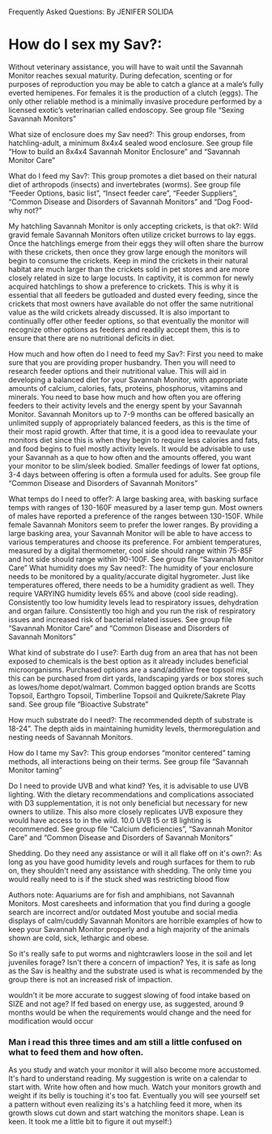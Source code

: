 Frequently Asked Questions: By JENIFER SOLIDA

# How do I sex my Sav?: 
Without veterinary assistance, you will have to wait until the Savannah Monitor reaches sexual maturity. During defecation, scenting or for purposes of reproduction you may be able to catch a glance at a male’s fully everted hemipenes. For females it is the production of a clutch (eggs). The only other reliable method is a minimally invasive procedure performed by a licensed exotic’s veterinarian called endoscopy. See group file “Sexing Savannah Monitors”

What size of enclosure does my Sav need?: 
This group endorses, from hatchling-adult, a minimum 8x4x4 sealed wood enclosure. See group file “How to build an 8x4x4 Savannah Monitor Enclosure” and “Savannah Monitor Care”

What do I feed my Sav?: 
This group promotes a diet based on their natural diet of arthropods (insects) and invertebrates (worms). See group file “Feeder Options, basic list”, “Insect feeder care”, “Feeder Suppliers”, “Common Disease and Disorders of Savannah Monitors” and “Dog Food-why not?”

My hatchling Savannah Monitor is only accepting crickets, is that ok?: 
Wild gravid female Savannah Monitors often utilize cricket burrows to lay eggs. Once the hatchlings emerge from their eggs they will often share the burrow with these crickets, then once they grow large enough the monitors will begin to consume the crickets. Keep in mind the crickets in their natural habitat are much larger than the crickets sold in pet stores and are more closely related in size to large locusts. In captivity, it is common for newly acquired hatchlings to show a preference to crickets. This is why it is essential that all feeders be gutloaded and dusted every feeding, since the crickets that most owners have available do not offer the same nutritional value as the wild crickets already discussed. It is also important to continually offer other feeder options, so that eventually the monitor will recognize other options as feeders and readily accept them, this is to ensure that there are no nutritional deficits in diet. 

How much and how often do I need to feed my Sav?: 
First you need to make sure that you are providing proper husbandry. Then you will need to research feeder options and their nutritional value. This will aid in developing a balanced diet for your Savannah Monitor, with appropriate amounts of calcium, calories, fats, proteins, phosphorus, vitamins and minerals. You need to base how much and how often you are offering feeders to their activity levels and the energy spent by your Savannah Monitor. Savannah Monitors up to 7-9 months can be offered basically an unlimited supply of appropriately balanced feeders, as this is the time of their most rapid growth. After that time, it is a good idea to reevaulate your monitors diet since this is when they begin to require less calories and fats, and food begins to fuel mostly activity levels. It would be advisable to use your Savannah as a que to how often and the amounts offered, you want your monitor to be slim/sleek bodied. Smaller feedings of lower fat options, 3-4 days between offering is often a formula used for adults. See group file “Common Disease and Disorders of Savannah Monitors”

What temps do I need to offer?: 
A large basking area, with basking surface temps with ranges of 130-160F measured by a laser temp gun. Most owners of males have reported a preference of the ranges between 130-150F. While female Savannah Monitors seem to prefer the lower ranges. By providing a large basking area, your Savannah Monitor will be able to have access to various temperatures and choose its preference. For ambient temperatures, measured by a digital thermometer, cool side should range within 75-85F and hot side should range within 90-100F. See group file “Savannah Monitor Care”
What humidity does my Sav need?: The humidity of your enclosure needs to be monitored by a quality/accurate digital hygrometer. Just like temperatures offered, there needs to be a humidity gradient as well. They require VARYING humidity levels 65% and above (cool side reading).  Consistently too low humidity levels lead to respiratory issues, dehydration and organ failure. Consistently too high and you run the risk of respiratory issues and increased risk of bacterial related issues. See group file “Savannah Monitor Care” and “Common Disease and Disorders of Savannah Monitors”

What kind of substrate do I use?: 
Earth dug from an area that has not been exposed to chemicals is the best option as it already includes beneficial microorganisms. Purchased options are a sand/additive free topsoil mix, this can be purchased from dirt yards, landscaping yards or box stores such as lowes/home depot/walmart. Common bagged option brands are Scotts Topsoil, Earthgro Topsoil, Timberline Topsoil and Quikrete/Sakrete Play sand. See group file “Bioactive Substrate”

How much substrate do I need?: 
The recommended depth of substrate is 18-24”. The depth aids in maintaining humidity levels, thermoregulation and nesting needs of Savannah Monitors. 

How do I tame my Sav?: 
This group endorses “monitor centered” taming methods, all interactions being on their terms. See group file “Savannah Monitor taming”

Do I need to provide UVB and what kind? 
Yes, it is advisable to use UVB lighting. With the dietary recommendations and complications associated with D3 supplementation, it is not only beneficial but necessary for new owners to utilize. This also more closely replicates UVB exposure they would have access to in the wild. 10.0 UVB t5 or t8 lighting is recommended. See group file “Calcium deficiencies”, “Savannah Monitor Care” and “Common Disease and Disorders of Savannah Monitors”

Shedding. Do they need any assistance or will it all flake off on it's own?: 
As long as you have good humidity levels and rough surfaces for them to rub on, they shouldn't need any assistance with shedding. The only time you would really need to is if the stuck shed was restricting blood flow

Authors note:
Aquariums are for fish and amphibians, not Savannah Monitors.
Most caresheets and information that you find during a google search are incorrect and/or outdated
Most youtube and social media displays of calm/cuddly Savannah Monitors are horrible examples of how to keep your Savannah Monitor properly and a high majority of the animals shown are cold, sick, lethargic and obese.

So it's really safe to put worms and nightcrawlers loose in the soil and let juveniles forage? Isn't there a concern of impaction?
Yes, it is safe as long as the Sav is healthy and the substrate used is what is recommended by the group there is not an increased risk of impaction.

wouldn't it be more accurate to suggest slowing of food intake based on SIZE and not age?
If fed based on energy use, as suggested, around 9 months would be when the requirements would change and the need for modification would occur

### Man i read this three times and am still a little confused on what to feed them and how often.
As you study and watch your monitor it will also become more accustomed. It's hard to understand reading. My suggestion is write on a calendar to start with. Write how often and how much. Watch your monitors growth and weight if its belly is touching it's too fat. Eventually you will see yourself set a pattern without even realizing its's a hatchling feed it more, when its growth slows cut down and start watching the monitors shape. Lean is keen. It took me a little bit to figure it out myself:)
